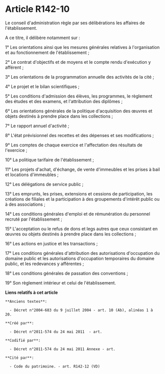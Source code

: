 # Article R142-10

Le conseil d'administration règle par ses délibérations les affaires de l'établissement.

A ce titre, il délibère notamment sur :

1° Les orientations ainsi que les mesures générales relatives à l'organisation et au fonctionnement de l'établissement ;

2° Le contrat d'objectifs et de moyens et le compte rendu d'exécution y afférent ;

3° Les orientations de la programmation annuelle des activités de la cité ;

4° Le projet et le bilan scientifiques ;

5° Les conditions d'admission des élèves, les programmes, le règlement des études et des examens, et l'attribution des
diplômes ;

6° Les orientations générales de la politique d'acquisition des œuvres et objets destinés à prendre place dans les
collections ;

7° Le rapport annuel d'activité ;

8° L'état prévisionnel des recettes et des dépenses et ses modifications ;

9° Les comptes de chaque exercice et l'affectation des résultats de l'exercice ;

10° La politique tarifaire de l'établissement ;

11° Les projets d'achat, d'échange, de vente d'immeubles et les prises à bail et locations d'immeubles ;

12° Les délégations de service public ;

13° Les emprunts, les prises, extensions et cessions de participation, les créations de filiales et la participation à des
groupements d'intérêt public ou à des associations ;

14° Les conditions générales d'emploi et de rémunération du personnel recruté par l'établissement ;

15° L'acceptation ou le refus de dons et legs autres que ceux consistant en œuvres ou objets destinés à prendre place dans
les collections ;

16° Les actions en justice et les transactions ;

17° Les conditions générales d'attribution des autorisations d'occupation du domaine public et les autorisations d'occupation
temporaires du domaine public, et les redevances y afférentes ;

18° Les conditions générales de passation des conventions ;

19° Son règlement intérieur et celui de l'établissement.

**Liens relatifs à cet article**

	**Anciens textes**:

	  - Décret n°2004-683 du 9 juillet 2004 - art. 10 (Ab), alinéas 1 à 20.

	**Créé par**:

	  - Décret n°2011-574 du 24 mai 2011  - art.

	**Codifié par**:

	  - Décret n°2011-574 du 24 mai 2011 Annexe - art.

	**Cité par**:

	  - Code du patrimoine. - art. R142-12 (VD)
